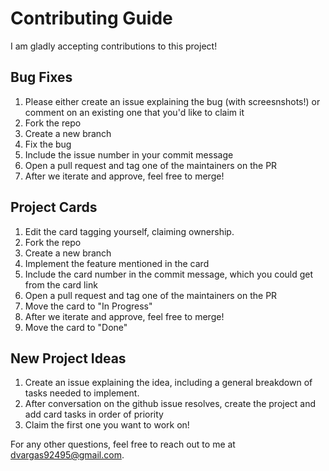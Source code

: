 # Contributing Guide

I am gladly accepting contributions to this project!

## Bug Fixes

1. Please either create an issue explaining the bug (with screesnshots!) or comment on an existing one that you'd like to claim it
1. Fork the repo
1. Create a new branch
1. Fix the bug
1. Include the issue number in your commit message
1. Open a pull request and tag one of the maintainers on the PR
1. After we iterate and approve, feel free to merge!

## Project Cards

1. Edit the card tagging yourself, claiming ownership.
1. Fork the repo
1. Create a new branch
1. Implement the feature mentioned in the card
1. Include the card number in the commit message, which you could get from the card link
1. Open a pull request and tag one of the maintainers on the PR
1. Move the card to "In Progress"
1. After we iterate and approve, feel free to merge!
1. Move the card to "Done"

## New Project Ideas

1. Create an issue explaining the idea, including a general breakdown of tasks needed to implement.
1. After conversation on the github issue resolves, create the project and add card tasks in order of priority
1. Claim the first one you want to work on!

For any other questions, feel free to reach out to me at dvargas92495@gmail.com.
